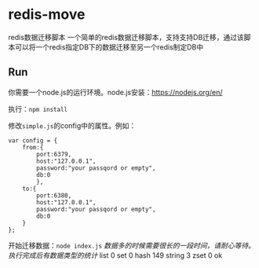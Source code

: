 # redis-move
 redis数据迁移脚本
 一个简单的redis数据迁移脚本，支持支持DB迁移，通过该脚本可以将一个redis指定DB下的数据迁移至另一个redis制定DB中


## Run
你需要一个node.js的运行环境。node.js安装：https://nodejs.org/en/

执行：`npm install`

修改`simple.js`的config中的属性。例如：
```
var config = {
	from:{
		port:6379,
		host:"127.0.0.1",
		password:"your passqord or empty",
		db:0
		},
	to:{
		port:6380,
		host:"127.0.0.1",
		password:"your passqord or empty",
		db:0
	}	
};
```

开始迁移数据：`node index.js`
*数据多的时候需要很长的一段时间，请耐心等待。执行完成后有数据类型的统计*
list 0
set 0
hash 149
string 3
zset 0
ok